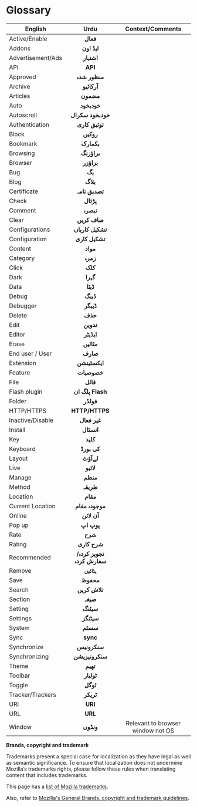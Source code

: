 # Glossary

| English         | Urdu         |Context/Comments |
| ------------- |:-------------:|:-------------:|
| Active/Enable |**فعال**|
| Addons  |**ایڈ اون**|
| Advertisement/Ads |**اشتہار**|
| API  |**API**|
| Approved |**منظور شدہ**|
| Archive |**آرکائیو**|
| Articles |**مضمون**|
| Auto |**خودبخود**|
| Autoscroll  |**خودبخود سکرال**|
| Authentication |**توثيق کارى**|
| Block |**روکیں**|
| Bookmark  |**بکمارک**|
| Browsing |**براؤزنگ**|
| Browser |**براؤزر**|
| Bug |**بگ**|
| Blog |**بلاگ**|
| Certificate |**تصدیق نامہ**|
| Check |**پڑتال**|
| Comment |**تبصرہ**|
| Clear | **صاف کریں**|
| Configurations |**تشکیل کاریاں**|
| Configuration |**تشکیل کاری**|
| Content |**مواد**|
| Category |**زمرہ**|
| Click |**کلک**|
| Dark |**گہرا**|
| Data |**ڈیٹا**|
| Debug |**ڈیبگ**|
| Debugger | **ڈیبگر**|
| Delete |**حذف**|
|Edit |**تدوین**|
|Editor |**ایڈیٹر**|
|Erase |**مٹائیں**|
|End user / User |**صارف**|
|Extension |**ایکسٹینشن**|
|Feature|**خصوصیات**|
|File |**فائل**|
|Flash plugin|**پلگ ان Flash**|
|Folder |**فولڈر**|
|HTTP/HTTPS|**HTTP/HTTPS**|
|Inactive/Disable |**غیر فعال**|
|Install |**انسٹال**|
|Key |**کلید**|
|Keyboard |**کی بورڈ**|
|Layout |**لےآؤٹ**|
|Live |**لائیو**|
|Manage |**منظم**|
|Method |**طریقہ**|
|Location |**مقام**|
|Current Location|**موجودہ مقام**|
|Online |**آن لائن**|
|Pop up|**پوپ اپ**|
|Rate |**شرح**|
|Rating |**شرح کاری**|
|Recommended |**تجویز کردہ/سفارش کردہ**|
|Remove|**ہٹائیں**|
|Save |**محفوظ**|
|Search |**تلاش کریں**|
|Section |**صیغہ**|
|Setting |**سیٹنگ**|
|Settings |**سیٹنگز**|
|System |**سسٹم**|
|Sync |**sync**|
|Synchronize |**سنکرونیس**|
|Synchronizing|**سنکرونیزیشن**|
|Theme|**تھیم**|
|Toolbar |**ٹولبار**|
|Toggle |**ٹوگل**|
|Tracker/Trackers |**ٹریکر**|
|URI|**URI**|
|URL|**URL**|
|Window |**ونڈوں**|Relevant to browser window not OS|

**Brands, copyright and trademark**

Trademarks present a special case for localization as they have legal as well as semantic significance. To ensure that localization does not undermine Mozilla’s trademarks rights, please follow these rules when translating content that includes trademarks.

This page has a [list of Mozilla trademarks](https://www.mozilla.org/en-US/foundation/trademarks/list/).

Also, refer to [Mozilla's General Brands, copyright and trademark guidelines](https://mozilla-l10n.github.io/styleguides/mozilla_general/#brands-copyright-and-trademark).
